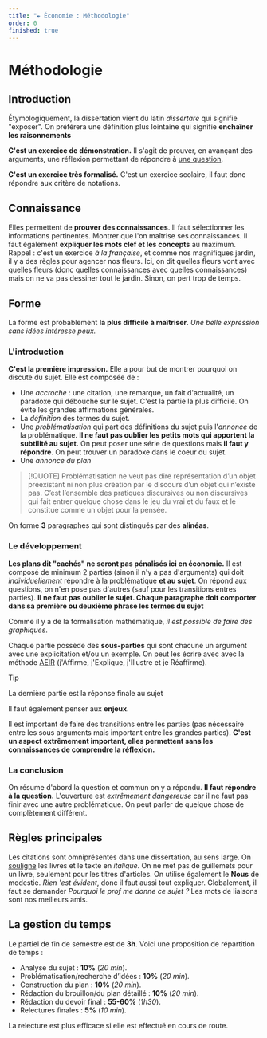 ```yaml
---
title: "✒️ Économie : Méthodologie"
order: 0
finished: true
---
```


# Méthodologie

## Introduction

Étymologiquement, la dissertation vient du latin $dissertare$ qui signifie "exposer". On préférera une définition plus lointaine qui signifie **enchaîner les raisonnements**

**C'est un exercice de démonstration.** Il s'agit de prouver, en avançant des arguments, une réflexion permettant de répondre à <u>une question</u>.

**C'est un exercice très formalisé.** C'est un exercice scolaire, il faut donc répondre aux critère de notations.

## Connaissance

Elles permettent de **prouver des connaissances**. Il faut sélectionner les informations pertinentes. Montrer que l'on maîtrise ses connaissances. Il faut également **expliquer les mots clef et les concepts** au maximum. Rappel : c'est un exercice *à la française*, et comme nos magnifiques jardin, il y a des règles pour agencer nos fleurs. Ici, on dit quelles fleurs vont avec quelles fleurs (donc quelles connaissances avec quelles connaissances) mais on ne va pas dessiner tout le jardin. Sinon, on pert trop de temps.

## Forme

La forme est probablement **la plus difficile à maîtriser**. *Une belle expression sans idées intéresse peux.*

### L'introduction

**C'est la première impression.** Elle a pour but de montrer pourquoi on discute du sujet. Elle est composée de :

- Une *accroche* : une citation, une remarque, un fait d'actualité, un paradoxe qui débouche sur le sujet. C'est la partie la plus difficile. On évite les grandes affirmations générales.
- La *définition* des termes du sujet.
- Une *problématisation* qui part des définitions du sujet puis l'*annonce* de la problématique. **Il ne faut pas oublier les petits mots qui apportent la subtilité au sujet.** On peut poser une série de questions mais **il faut y répondre**. On peut trouver un paradoxe dans le coeur du sujet. 
- Une *annonce du plan*

> [!QUOTE]
> Problématisation ne veut pas dire représentation d’un objet préexistant ni non plus création par le discours d’un objet qui n’existe pas. C’est l’ensemble des pratiques discursives ou non discursives qui fait entrer quelque chose dans le jeu du vrai et du faux et le constitue comme un objet pour la pensée. 

On forme **3** paragraphes qui sont distingués par des **alinéas**. 
### Le développement

**Les plans dit "cachés" ne seront pas pénalisés ici en économie.** Il est composé de minimum 2 parties (sinon il n'y a pas d'arguments) qui doit *individuellement* répondre à la problématique **et au sujet**. On répond aux questions, on n'en pose pas d'autres (sauf pour les transitions entres parties). **Il ne faut pas oublier le sujet. Chaque paragraphe doit comporter dans sa première ou deuxième phrase les termes du sujet**

Comme il y a de la formalisation mathématique, *il est possible de faire des graphiques*.

Chaque partie possède des **sous-parties** qui sont chacune un argument avec une explicitation et/ou un exemple. On peut les écrire avec avec la méthode <u>AEIR</u> (j'Affirme, j'Explique, j'Illustre et je Réaffirme).

> [!TIP]
> La dernière partie est la réponse finale au sujet

Il faut également penser aux **enjeux**.

Il est important de faire des transitions entre les parties (pas nécessaire entre les sous arguments mais important entre les grandes parties). **C'est un aspect extrêmement important, elles permettent sans les connaissances de comprendre la réflexion.**
### La conclusion

On résume d'abord la question et commun on y a répondu. **Il faut répondre à la question.** L'ouverture est *extrêmement dangereuse* car il ne faut pas finir avec une autre problématique. On peut parler de quelque chose de complètement différent.

## Règles principales

Les citations sont omniprésentes dans une dissertation, au sens large. On <u>souligne</u> les livres et le texte en <span style="font-style: italic">italique</span>. On ne met pas de guillemets pour un livre, seulement pour les titres d'articles. On utilise également le **Nous** de modestie. *Rien 'est évident*, donc il faut aussi tout expliquer. Globalement, il faut se demander *Pourquoi le prof me donne ce sujet ?* Les mots de liaisons sont nos meilleurs amis. 

## La gestion du temps
Le partiel de fin de semestre est de **3h**. Voici une proposition de répartition de temps :

- Analyse du sujet : **10%** (*20 min*).
- Problématisation/recherche d’idées : **10%** (*20 min*).
- Construction du plan : **10%** (*20 min*).
- Rédaction du brouillon/du plan détaillé : **10%** (*20 min*).
- Rédaction du devoir final : **55-60%** (*1h30*).
- Relectures finales : **5%** (*10 min*).

La relecture est plus efficace si elle est effectué en cours de route.